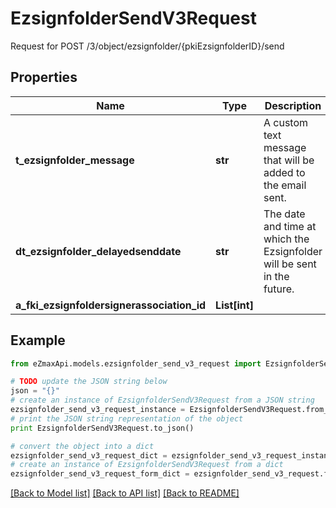# EzsignfolderSendV3Request

Request for POST /3/object/ezsignfolder/{pkiEzsignfolderID}/send

## Properties
Name | Type | Description | Notes
------------ | ------------- | ------------- | -------------
**t_ezsignfolder_message** | **str** | A custom text message that will be added to the email sent. | [optional] 
**dt_ezsignfolder_delayedsenddate** | **str** | The date and time at which the Ezsignfolder will be sent in the future. | [optional] 
**a_fki_ezsignfoldersignerassociation_id** | **List[int]** |  | 

## Example

```python
from eZmaxApi.models.ezsignfolder_send_v3_request import EzsignfolderSendV3Request

# TODO update the JSON string below
json = "{}"
# create an instance of EzsignfolderSendV3Request from a JSON string
ezsignfolder_send_v3_request_instance = EzsignfolderSendV3Request.from_json(json)
# print the JSON string representation of the object
print EzsignfolderSendV3Request.to_json()

# convert the object into a dict
ezsignfolder_send_v3_request_dict = ezsignfolder_send_v3_request_instance.to_dict()
# create an instance of EzsignfolderSendV3Request from a dict
ezsignfolder_send_v3_request_form_dict = ezsignfolder_send_v3_request.from_dict(ezsignfolder_send_v3_request_dict)
```
[[Back to Model list]](../README.md#documentation-for-models) [[Back to API list]](../README.md#documentation-for-api-endpoints) [[Back to README]](../README.md)


